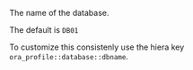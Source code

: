 The name of the database.

The default is `DB01`

To customize this consistenly use the hiera key `ora_profile::database::dbname`.